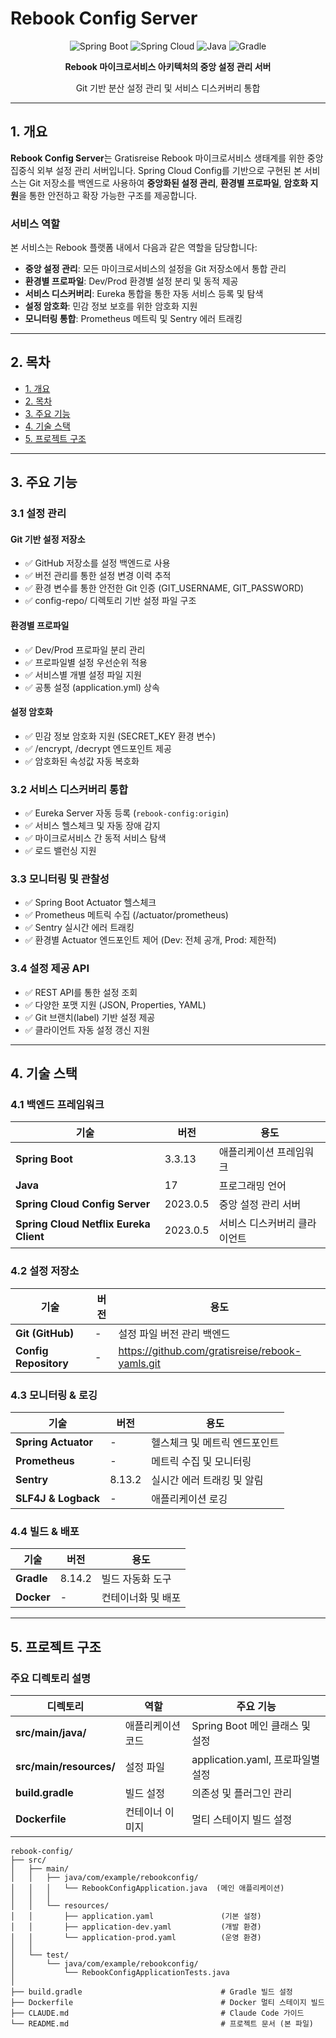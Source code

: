 # Rebook Config Server

<div align="center">

![Spring Boot](https://img.shields.io/badge/Spring%20Boot-3.3.13-brightgreen)
![Spring Cloud](https://img.shields.io/badge/Spring%20Cloud-2023.0.5-blue)
![Java](https://img.shields.io/badge/Java-17-orange)
![Gradle](https://img.shields.io/badge/Gradle-8.14.2-02303A)

**Rebook 마이크로서비스 아키텍처의 중앙 설정 관리 서버**

Git 기반 분산 설정 관리 및 서비스 디스커버리 통합

</div>

---

## 1. 개요

**Rebook Config Server**는 Gratisreise Rebook 마이크로서비스 생태계를 위한 중앙 집중식 외부 설정 관리 서버입니다. Spring Cloud Config를 기반으로 구현된 본 서비스는 Git 저장소를 백엔드로 사용하여 **중앙화된 설정 관리**, **환경별 프로파일**, **암호화 지원**을 통한 안전하고 확장 가능한 구조를 제공합니다.


### 서비스 역할

본 서비스는 Rebook 플랫폼 내에서 다음과 같은 역할을 담당합니다:

- **중앙 설정 관리**: 모든 마이크로서비스의 설정을 Git 저장소에서 통합 관리
- **환경별 프로파일**: Dev/Prod 환경별 설정 분리 및 동적 제공
- **서비스 디스커버리**: Eureka 통합을 통한 자동 서비스 등록 및 탐색
- **설정 암호화**: 민감 정보 보호를 위한 암호화 지원
- **모니터링 통합**: Prometheus 메트릭 및 Sentry 에러 트래킹

---

## 2. 목차

- [1. 개요](#1-개요)
- [2. 목차](#2-목차)
- [3. 주요 기능](#3-주요-기능)
- [4. 기술 스택](#4-기술-스택)
- [5. 프로젝트 구조](#5-프로젝트-구조)

---

## 3. 주요 기능

### 3.1 설정 관리

#### Git 기반 설정 저장소
- ✅ GitHub 저장소를 설정 백엔드로 사용
- ✅ 버전 관리를 통한 설정 변경 이력 추적
- ✅ 환경 변수를 통한 안전한 Git 인증 (GIT_USERNAME, GIT_PASSWORD)
- ✅ config-repo/ 디렉토리 기반 설정 파일 구조

#### 환경별 프로파일
- ✅ Dev/Prod 프로파일 분리 관리
- ✅ 프로파일별 설정 우선순위 적용
- ✅ 서비스별 개별 설정 파일 지원
- ✅ 공통 설정 (application.yml) 상속

#### 설정 암호화
- ✅ 민감 정보 암호화 지원 (SECRET_KEY 환경 변수)
- ✅ /encrypt, /decrypt 엔드포인트 제공
- ✅ 암호화된 속성값 자동 복호화

### 3.2 서비스 디스커버리 통합

- ✅ Eureka Server 자동 등록 (`rebook-config:origin`)
- ✅ 서비스 헬스체크 및 자동 장애 감지
- ✅ 마이크로서비스 간 동적 서비스 탐색
- ✅ 로드 밸런싱 지원

### 3.3 모니터링 및 관찰성

- ✅ Spring Boot Actuator 헬스체크
- ✅ Prometheus 메트릭 수집 (/actuator/prometheus)
- ✅ Sentry 실시간 에러 트래킹
- ✅ 환경별 Actuator 엔드포인트 제어 (Dev: 전체 공개, Prod: 제한적)

### 3.4 설정 제공 API

- ✅ REST API를 통한 설정 조회
- ✅ 다양한 포맷 지원 (JSON, Properties, YAML)
- ✅ Git 브랜치(label) 기반 설정 제공
- ✅ 클라이언트 자동 설정 갱신 지원


---

## 4. 기술 스택

### 4.1 백엔드 프레임워크

| 기술 | 버전 | 용도 |
|------|------|------|
| **Spring Boot** | 3.3.13 | 애플리케이션 프레임워크 |
| **Java** | 17 | 프로그래밍 언어 |
| **Spring Cloud Config Server** | 2023.0.5 | 중앙 설정 관리 서버 |
| **Spring Cloud Netflix Eureka Client** | 2023.0.5 | 서비스 디스커버리 클라이언트 |

### 4.2 설정 저장소

| 기술 | 버전 | 용도 |
|------|------|------|
| **Git (GitHub)** | - | 설정 파일 버전 관리 백엔드 |
| **Config Repository** | - | https://github.com/gratisreise/rebook-yamls.git |

### 4.3 모니터링 & 로깅

| 기술 | 버전 | 용도 |
|------|------|------|
| **Spring Actuator** | - | 헬스체크 및 메트릭 엔드포인트 |
| **Prometheus** | - | 메트릭 수집 및 모니터링 |
| **Sentry** | 8.13.2 | 실시간 에러 트래킹 및 알림 |
| **SLF4J & Logback** | - | 애플리케이션 로깅 |

### 4.4 빌드 & 배포

| 기술 | 버전 | 용도 |
|------|------|------|
| **Gradle** | 8.14.2 | 빌드 자동화 도구 |
| **Docker** | - | 컨테이너화 및 배포 |

---

## 5. 프로젝트 구조

### 주요 디렉토리 설명

| 디렉토리 | 역할 | 주요 기능 |
|---------|------|----------|
| **src/main/java/** | 애플리케이션 코드 | Spring Boot 메인 클래스 및 설정 |
| **src/main/resources/** | 설정 파일 | application.yaml, 프로파일별 설정 |
| **build.gradle** | 빌드 설정 | 의존성 및 플러그인 관리 |
| **Dockerfile** | 컨테이너 이미지 | 멀티 스테이지 빌드 설정 |


```
rebook-config/
├── src/
│   ├── main/
│   │   ├── java/com/example/rebookconfig/
│   │   │   └── RebookConfigApplication.java  (메인 애플리케이션)
│   │   │
│   │   └── resources/
│   │       ├── application.yaml               (기본 설정)
│   │       ├── application-dev.yaml           (개발 환경)
│   │       └── application-prod.yaml          (운영 환경)
│   │
│   └── test/
│       └── java/com/example/rebookconfig/
│           └── RebookConfigApplicationTests.java
│
├── build.gradle                               # Gradle 빌드 설정
├── Dockerfile                                 # Docker 멀티 스테이지 빌드
├── CLAUDE.md                                  # Claude Code 가이드
└── README.md                                  # 프로젝트 문서 (본 파일)
```